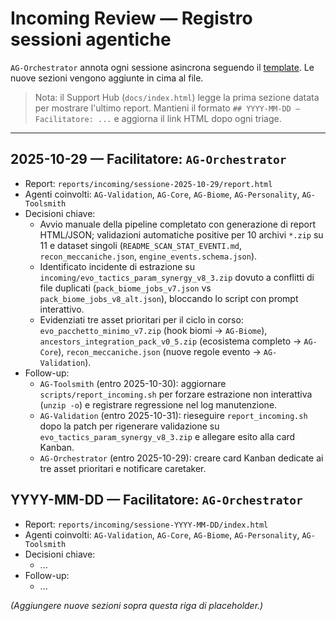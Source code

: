 # Incoming Review — Registro sessioni agentiche

`AG-Orchestrator` annota ogni sessione asincrona seguendo il [template](../templates/incoming_triage_meeting.md). Le nuove sezioni vengono aggiunte in cima al file.

> Nota: il Support Hub (`docs/index.html`) legge la prima sezione datata per mostrare l'ultimo report. Mantieni il formato `## YYYY-MM-DD — Facilitatore: ...` e aggiorna il link HTML dopo ogni triage.

---

## 2025-10-29 — Facilitatore: `AG-Orchestrator`
- Report: `reports/incoming/sessione-2025-10-29/report.html`
- Agenti coinvolti: `AG-Validation`, `AG-Core`, `AG-Biome`, `AG-Personality`, `AG-Toolsmith`
- Decisioni chiave:
  - Avvio manuale della pipeline completato con generazione di report HTML/JSON; validazioni automatiche positive per 10 archivi `*.zip` su 11 e dataset singoli (`README_SCAN_STAT_EVENTI.md`, `recon_meccaniche.json`, `engine_events.schema.json`).
  - Identificato incidente di estrazione su `incoming/evo_tactics_param_synergy_v8_3.zip` dovuto a conflitti di file duplicati (`pack_biome_jobs_v7.json` vs `pack_biome_jobs_v8_alt.json`), bloccando lo script con prompt interattivo.
  - Evidenziati tre asset prioritari per il ciclo in corso: `evo_pacchetto_minimo_v7.zip` (hook biomi → `AG-Biome`), `ancestors_integration_pack_v0_5.zip` (ecosistema completo → `AG-Core`), `recon_meccaniche.json` (nuove regole evento → `AG-Validation`).
- Follow-up:
  - `AG-Toolsmith` (entro 2025-10-30): aggiornare `scripts/report_incoming.sh` per forzare estrazione non interattiva (`unzip -o`) e registrare regressione nel log manutenzione.
  - `AG-Validation` (entro 2025-10-31): rieseguire `report_incoming.sh` dopo la patch per rigenerare validazione su `evo_tactics_param_synergy_v8_3.zip` e allegare esito alla card Kanban.
  - `AG-Orchestrator` (entro 2025-10-29): creare card Kanban dedicate ai tre asset prioritari e notificare caretaker.

## YYYY-MM-DD — Facilitatore: `AG-Orchestrator`
- Report: `reports/incoming/sessione-YYYY-MM-DD/index.html`
- Agenti coinvolti: `AG-Validation`, `AG-Core`, `AG-Biome`, `AG-Personality`, `AG-Toolsmith`
- Decisioni chiave:
  - ...
- Follow-up:
  - ...

*(Aggiungere nuove sezioni sopra questa riga di placeholder.)*
